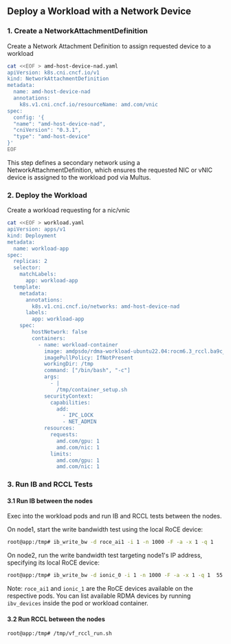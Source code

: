 ## Deploy a Workload with a Network Device

### 1. Create a NetworkAttachmentDefinition 

Create a Network Attachment Definition to assign requested device to a workload
```bash
cat <<EOF > amd-host-device-nad.yaml
apiVersion: k8s.cni.cncf.io/v1
kind: NetworkAttachmentDefinition
metadata:
  name: amd-host-device-nad
  annotations:
    k8s.v1.cni.cncf.io/resourceName: amd.com/vnic
spec:
  config: '{
  "name": "amd-host-device-nad",
  "cniVersion": "0.3.1",
  "type": "amd-host-device"
}'
EOF
```
This step defines a secondary network using a NetworkAttachmentDefinition, which ensures the requested NIC or vNIC device is assigned to the workload pod via Multus.

### 2. Deploy the Workload

Create a workload requesting for a nic/vnic
```bash
cat <<EOF > workload.yaml
apiVersion: apps/v1 
kind: Deployment 
metadata: 
  name: workload-app 
spec: 
  replicas: 2
  selector: 
    matchLabels: 
      app: workload-app 
  template: 
    metadata: 
      annotations: 
        k8s.v1.cni.cncf.io/networks: amd-host-device-nad
      labels: 
        app: workload-app
    spec:
        hostNetwork: false
        containers:
          - name: workload-container
            image: amdpsdo/rdma-workload-ubuntu22.04:rocm6.3_rccl.ba9c_anp.01f3_ainic1.117
            imagePullPolicy: IfNotPresent
            workingDir: /tmp
            command: ["/bin/bash", "-c"]
            args:
              - |
                /tmp/container_setup.sh
            securityContext:
              capabilities:
                add: 
                  - IPC_LOCK
                  - NET_ADMIN
            resources:
              requests:
                amd.com/gpu: 1
                amd.com/nic: 1
              limits:
                amd.com/gpu: 1
                amd.com/nic: 1
```

### 3. Run IB and RCCL Tests

#### 3.1 Run IB between the nodes
Exec into the workload pods and run IB and RCCL tests between the nodes. 

On node1, start the write bandwidth test using the local RoCE device:

```bash
root@app:/tmp# ib_write_bw -d roce_ai1 -i 1 -n 1000 -F -a -x 1 -q 1
```

On node2, run the write bandwidth test targeting node1's IP address, specifying its local RoCE device:
```bash
root@app:/tmp# ib_write_bw -d ionic_0 -i 1 -n 1000 -F -a -x 1 -q 1  55.1.1.56
```

Note:
`roce_ai1` and `ionic_1` are the RoCE devices available on the respective pods.
You can list available RDMA devices by running `ibv_devices` inside the pod or workload container.

#### 3.2 Run RCCL between the nodes

```bash
root@app:/tmp# /tmp/vf_rccl_run.sh
```
